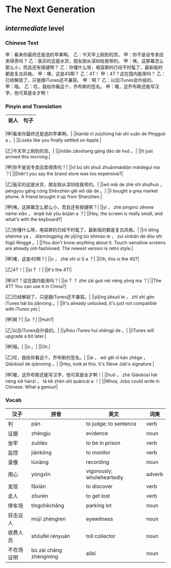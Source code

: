# The Next Generation
## *intermediate* level

### Chinese Text
甲：看来你最终还是选的苹果啊。
乙：今天早上刚到的货。
甲：你不是说专卖店卖得贵吗？
乙：我买的这是水货，朋友刚从深圳给我带的。
甲：咦，这屏幕怎么那么小，而且还有按键啊？
乙：你懂什么呀，电容屏的已经不时髦了，最新版的都是复古风格。
甲：噢，这是4S啊？
乙：4T！
甲：4T？这在国内能用吗？
乙：已经解锁了，只是跟iTunes还不兼容。
甲：啊？
乙：以后iTunes会升级的。
甲：哦。
乙：哎，我给你看这个，乔布斯的签名。
甲：嚯，这乔布斯还能写汉字，他可真是全才啊！

### Pinyin and Translation
|说人|句子|
|----|----|

|甲|看来你最终还是选的苹果啊。|
||kànlái nǐ zuìzhōng hái shì xuǎn de Píngguǒ a 。|
||Looks like you finally settled on Apple.|

|乙|今天早上刚到的货。|
||jīntiān zǎoshang gāng dào de huò 。|
||It just arrived this morning.|

|甲|你不是说专卖店卖得贵吗？|
||nǐ bù shì shuō zhuānmàidiàn màideguì ma ？|
||Didn't you say the brand store was too expensive?|

|乙|我买的这是水货，朋友刚从深圳给我带的。|
||wǒ mǎi de zhè shì shuǐhuò ， péngyou gāng cóng Shēnzhèn gěi wǒ dài de 。|
||I bought a grey market phone. A friend brought it up from Shenzhen.|

|甲|咦，这屏幕怎么那么小，而且还有按键啊？|
||yí ， zhè píngmù zěnme nàme xiǎo ， érqiě hái yǒu ànjiàn a ？|
||Hey, the screen is really small, and what's with the keyboard?|

|乙|你懂什么呀，电容屏的已经不时髦了，最新版的都是复古风格。|
||nǐ dǒng shénme ya ， diànróngpíng de yǐjīng bù shímáo le ， zuì  xīnbǎn de dōu shì fùgǔ fēnggé 。|
||You don't know anything about it. Touch-sensitive screens are already old-fashioned. The newest version is retro style.|

|甲|噢，这是4S啊？|
||o ， zhè shì sì S a ？|
||Oh, this is the 4S?|

|乙|4T！|
||sì T ！|
||It's the 4T!|

|甲|4T？这在国内能用吗？|
||sì T ？ zhè zài guó nèi néng yòng ma ？|
||The 4T? You can use it in China?|

|乙|已经解锁了，只是跟iTunes还不兼容。|
||yǐjīng jiěsuǒ le ， zhǐ shì gēn iTunes hái bù jiānróng 。|
||It's already unlocked, it's just not compatible with iTunes yet.|

|甲|啊？|
||a ？|
||Huh?|

|乙|以后iTunes会升级的。|
||yǐhòu iTunes huì shēngjí de 。|
||iTunes will upgrade a bit later.|

|甲|哦。|
||o 。|
||Oh.|

|乙|哎，我给你看这个，乔布斯的签名。|
||ai ， wǒ gěi nǐ kàn zhège ， Qiāobùsī de qiānmíng 。|
||Hey, look at this. It's Steve Job's signature.|

|甲|嚯，这乔布斯还能写汉字，他可真是全才啊！|
||huò ， zhè Qiāobùsī hái néng xiě hànzì ， tā kě zhēn shì quáncái a ！|
||Whoa, Jobs could write in Chinese. What a genius!|
### Vocab
|汉子|拼音|英文|词类|
|----|----|----|----|
|判|pàn|to judge; to sentence|verb|
|证据|zhèngju|evidence|noun|
|坐牢|zuòláo|to be in prison|verb|
|监控|jiānkòng|to monitor|verb|
|录像|lùxiàng|recording|noun|
|用心|yòngxīn|vigorously; wholeheartedly|adverb|
|发现|fāxiàn|to discover|verb|
|走人|zǒurén|to get lost|verb|
|停车场|tíngchēchǎng|parking lot|noun|
|目击证人|mùjī zhèngren|eyewitness|noun|
|收费人员|shōufèi rényuán|toll collector|noun|
|不在场证明|bù zài chǎng zhèngmíng|alibi|noun|